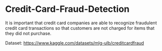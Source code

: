 # Credit-Card-Fraud-Detection

It is important that credit card companies are able to recognize fraudulent credit card transactions so that customers are not charged for items that they did not purchase.

Dataset: https://www.kaggle.com/datasets/mlg-ulb/creditcardfraud
